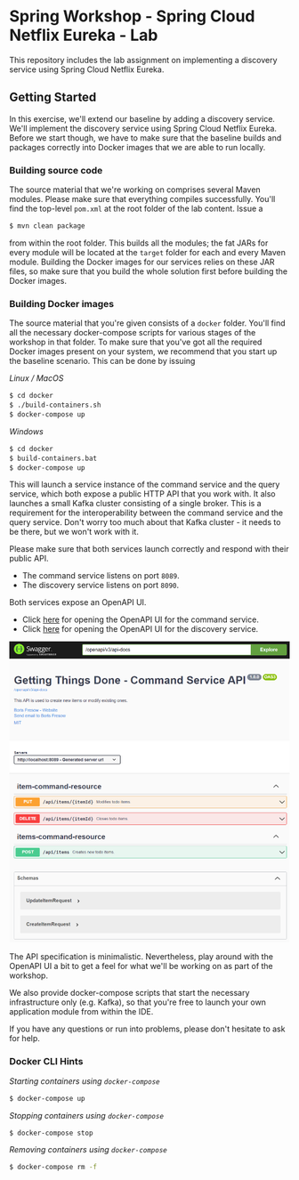 # Spring Workshop - Spring Cloud Netflix Eureka - Lab

This repository includes the lab assignment on implementing a discovery service using Spring Cloud Netflix Eureka.

## Getting Started

In this exercise, we'll extend our baseline by adding a discovery service. We'll implement the discovery service using Spring Cloud Netflix Eureka. Before we start though, we have to make sure that the baseline builds and packages correctly into Docker images that we are able to run locally.

### Building source code

The source material that we're working on comprises several Maven modules. Please make sure that everything compiles successfully. You'll find the top-level `pom.xml` at the root folder of the lab content. Issue a

```bash
$ mvn clean package
```

from within the root folder. This builds all the modules; the fat JARs for every module will be located at the `target` folder for each and every Maven module. Building the Docker images for our services relies on these JAR files, so make sure that you build the whole solution first before building the Docker images.

### Building Docker images

The source material that you're given consists of a `docker` folder. You'll find all the necessary docker-compose scripts for various stages of the workshop in that folder. To make sure that you've got all the required Docker images present on your system, we recommend that you start up the baseline scenario. This can be done by issuing

*Linux / MacOS*

```bash
$ cd docker
$ ./build-containers.sh
$ docker-compose up
```

*Windows*

```bash
$ cd docker
$ build-containers.bat
$ docker-compose up
```

This will launch a service instance of the command service and the query service, which both expose a public HTTP API that you work with. It also launches a small Kafka cluster consisting of a single broker. This is a requirement for the interoperability between the command service and the query service. Don't worry too much about that Kafka cluster - it needs to be there, but we won't work with it.

Please make sure that both services launch correctly and respond with their public API.

* The command service listens on port `8089`.
* The discovery service listens on port `8090`.

Both services expose an OpenAPI UI.

* Click [here](http://localhost:8089/openapi/swagger-ui.html) for opening the OpenAPI UI for the command service.
* Click [here](http://localhost:8090/openapi/swagger-ui.html) for opening the OpenAPI UI for the discovery service.

![OpenAPI UI for Command Service](static/openapi-ui-command-service.png)

The API specification is minimalistic. Nevertheless, play around with the OpenAPI UI a bit to get a feel for what we'll be working on as part of the workshop.

We also provide docker-compose scripts that start the necessary infrastructure only (e.g. Kafka), so that you're free to launch your own application module from within the IDE.

If you have any questions or run into problems, please don't hesitate to ask for help.

### Docker CLI Hints

*Starting containers using `docker-compose`*

```bash
$ docker-compose up
```

*Stopping containers using `docker-compose`*

```bash
$ docker-compose stop
```

*Removing containers using `docker-compose`*

```bash
$ docker-compose rm -f
```
